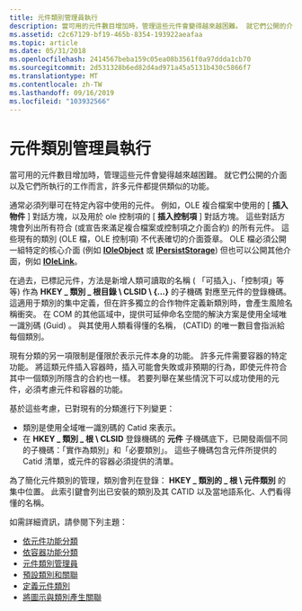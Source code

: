 ```yaml
---
title: 元件類別管理員執行
description: 當可用的元件數目增加時，管理這些元件會變得越來越困難。 就它們公開的介面以及它們所執行的工作而言，許多元件都提供類似的功能。
ms.assetid: c2c67129-bf19-465b-8354-193922aeafaa
ms.topic: article
ms.date: 05/31/2018
ms.openlocfilehash: 2414567beba159c05ea08b3561f0a97ddda1cb70
ms.sourcegitcommit: 2d531328b6ed82d4ad971a45a5131b430c5866f7
ms.translationtype: MT
ms.contentlocale: zh-TW
ms.lasthandoff: 09/16/2019
ms.locfileid: "103932566"
---
```

# <a name="component-categories-manager-implementation"></a>元件類別管理員執行

當可用的元件數目增加時，管理這些元件會變得越來越困難。 就它們公開的介面以及它們所執行的工作而言，許多元件都提供類似的功能。

通常必須列舉可在特定內容中使用的元件。 例如，OLE 複合檔案中使用的 [ **插入物件** ] 對話方塊，以及用於 ole 控制項的 [ **插入控制項** ] 對話方塊。 這些對話方塊會列出所有符合 (或宣告來滿足複合檔案或控制項之介面合約) 的所有元件。 這些現有的類別 (OLE 檔，OLE 控制項) 不代表確切的介面簽章。 OLE 檔必須公開一組特定的核心介面 (例如 [**IOleObject**](/windows/desktop/api/OleIdl/nn-oleidl-ioleobject) 或 [**IPersistStorage**](/windows/desktop/api/ObjIdl/nn-objidl-ipersiststorage)) 但也可以公開其他介面，例如 [**IOleLink**](/windows/desktop/api/OleIdl/nn-oleidl-iolelink)。

在過去，已標記元件，方法是新增人類可讀取的名稱 ( 「可插入」、「控制項」等等) 作為 **HKEY \_ 類別 \_ 根目錄 \\ CLSID \\ {...}** 的子機碼 對應至元件的登錄機碼。 這適用于類別的集中定義，但在許多獨立的合作物件定義新類別時，會產生風險名稱衝突。 在 COM 的其他區域中，提供可延伸命名空間的解決方案是使用全域唯一識別碼 (Guid) 。 與其使用人類看得懂的名稱， (CATID) 的唯一數目會指派給每個類別。

現有分類的另一項限制是僅限於表示元件本身的功能。 許多元件需要容器的特定功能。 將這類元件插入容器時，插入可能會失敗或非預期的行為，即使元件符合其中一個類別所隱含的合約也一樣。 若要列舉在某些情況下可以成功使用的元件，必須考慮元件和容器的功能。

基於這些考慮，已對現有的分類進行下列變更：

-   類別是使用全域唯一識別碼的 Catid 來表示。
-   在 **HKEY \_ 類別 \_ 根 \\ CLSID** 登錄機碼的 **元件** 子機碼底下，已開發兩個不同的子機碼：「實作為類別」和「必要類別」。 這些子機碼包含元件所提供的 Catid 清單，或元件的容器必須提供的清單。

為了簡化元件類別的管理，類別會列在登錄： **HKEY \_ 類別的 \_ 根 \\ 元件類別** 的集中位置。 此索引鍵會列出已安裝的類別及其 CATID 以及當地語系化、人們看得懂的名稱。

如需詳細資訊，請參閱下列主題：

-   [依元件功能分類](categorizing-by-component-capabilities.md)
-   [依容器功能分類](categorizing-by-container-capabilities.md)
-   [元件類別管理員](the-component-categories-manager.md)
-   [預設類別和關聯](default-classes-and-associations.md)
-   [定義元件類別](defining-component-categories.md)
-   [將圖示與類別產生關聯](associating-icons-with-a-category.md)

 

 




